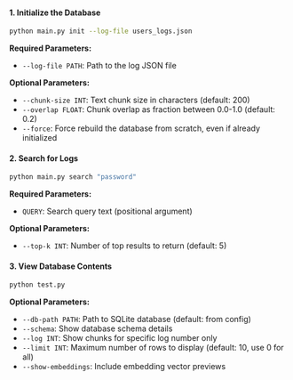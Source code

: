 #### 1. Initialize the Database

```bash
python main.py init --log-file users_logs.json
```

**Required Parameters:**
- `--log-file PATH`: Path to the log JSON file

**Optional Parameters:**
- `--chunk-size INT`: Text chunk size in characters (default: 200)
- `--overlap FLOAT`: Chunk overlap as fraction between 0.0-1.0 (default: 0.2)
- `--force`: Force rebuild the database from scratch, even if already initialized


#### 2. Search for Logs

```bash
python main.py search "password"
```

**Required Parameters:**
- `QUERY`: Search query text (positional argument)

**Optional Parameters:**
- `--top-k INT`: Number of top results to return (default: 5)

#### 3. View Database Contents

```bash
python test.py
```

**Optional Parameters:**
- `--db-path PATH`: Path to SQLite database (default: from config)
- `--schema`: Show database schema details
- `--log INT`: Show chunks for specific log number only
- `--limit INT`: Maximum number of rows to display (default: 10, use 0 for all)
- `--show-embeddings`: Include embedding vector previews

 
